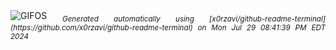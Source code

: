 <div align="justify">
<picture>
    <source media="(prefers-color-scheme: dark)" srcset="https://i.ibb.co/zJpThG5/output-gif.gif">
    <source media="(prefers-color-scheme: light)" srcset="https://i.ibb.co/zJpThG5/output-gif.gif">
    <img alt="GIFOS" src="https://i.ibb.co/zJpThG5/output-gif.gif">
</picture>
<sub><i>Generated automatically using [x0rzavi/github-readme-terminal](https://github.com/x0rzavi/github-readme-terminal) on Mon Jul 29 08:41:39 PM EDT 2024</i></sub>
</div>

<!--  -->